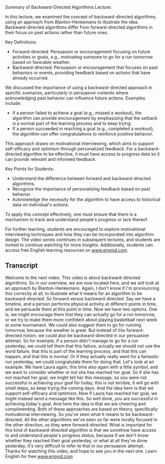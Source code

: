 Summary of Backward-Directed Algorithms Lecture:

In this lecture, we examined the concept of backward-directed algorithms, using an approach from Blanton-Henkemans to illustrate the idea. Backward-directed algorithms differ from forward-directed algorithms in their focus on past actions rather than future ones.

Key Definitions:
- Forward-directed: Persuasion or encouragement focusing on future activities or goals, e.g., motivating someone to go for a run tomorrow based on favorable weather.
- Backward-directed: Persuasion or encouragement that focuses on past behaviors or events, providing feedback based on actions that have already occurred.

We discussed the importance of using a backward-directed approach in specific scenarios, particularly in persuasive contexts where acknowledging past behavior can influence future actions. Examples include:
- If a person failed to achieve a goal (e.g., missed a workout), the algorithm can provide encouragement by emphasizing that the setback is a normal part of the learning process and to keep trying.
- If a person succeeded in reaching a goal (e.g., completed a workout), the algorithm can offer congratulations to reinforce positive behavior.

This approach draws on motivational interviewing, which aims to support self-efficacy and optimism through personalized feedback. For a backward-directed algorithm to be effective, it must have access to progress data so it can provide relevant and informed feedback.

Key Points for Students:
- Understand the difference between forward and backward-directed algorithms.
- Recognize the importance of personalizing feedback based on past behavior.
- Acknowledge the necessity for the algorithm to have access to historical data on individual's actions.

To apply this concept effectively, one must ensure that there is a mechanism to track and understand people's progress or lack thereof.

For further learning, students are encouraged to explore motivational interviewing techniques and how they can be incorporated into algorithm design. The video series continues in subsequent lectures, and students are invited to continue watching for more insights. Additionally, students can access free English learning resources on www.engvid.com.

## Transcript

Welcome to the next video. This video is about backward-directed algorithms. So in our overview, we are now located here, and we will look at an approach by Blanton-Henkemans. Again, I don't know if I'm pronouncing this correctly at all, to illustrate what it means for an algorithm to be backward-directed. So forward versus backward-directed. Say we have a timeline, and a person performs physical activity at different points in time, and we persuade them at this point in time. Now we have two options. One is, we might encourage them that they can actually go for a run tomorrow, or we try to make them more confident about playing basketball next week at some tournament. We could also suggest them to go for running tomorrow, because the weather is great. But instead of this forward-directed notion, we could also be backward-directed in our persuasive attempt. So for example, if a person didn't manage to go for a run yesterday, we could tell them that this failure, actually we should not use the word failure, that this is part of the learning process, and that this can happen, and that this is normal. Or if they actually really went for a fantastic run yesterday, we could congratulate them for doing that. Let's look at an example. We have Laura again, this time also again with a little symbol, and we want to consider whether or not she has reached her goal. So if she has not reached her goal, we might tell her this message, so you were not successful in achieving your goal for today, this is not terrible, it will go with small steps, so keep trying the coming days. And the idea here is that we support self-efficacy and optimism. Now if Laura has reached her goal, we might instead send a message like this. So well done, you are successful in achieving today's goal. And here the idea is that we are cheering and complimenting. Both of these approaches are based on theory, specifically motivational interviewing. So you've seen what it means to be backward-directed. All the other algorithms we've seen so far were mostly focused in the other direction, so they were forward-directed. What is important for this kind of backward-directed algorithm is that we somehow have access to and understand people's progress status, because if we don't know whether they reached their goal yesterday, or what at all they've done yesterday, it's very difficult to refer to that in our persuasive attempt. Thanks for watching this video, and hope to see you in the next one. Learn English for free www.engvid.com
